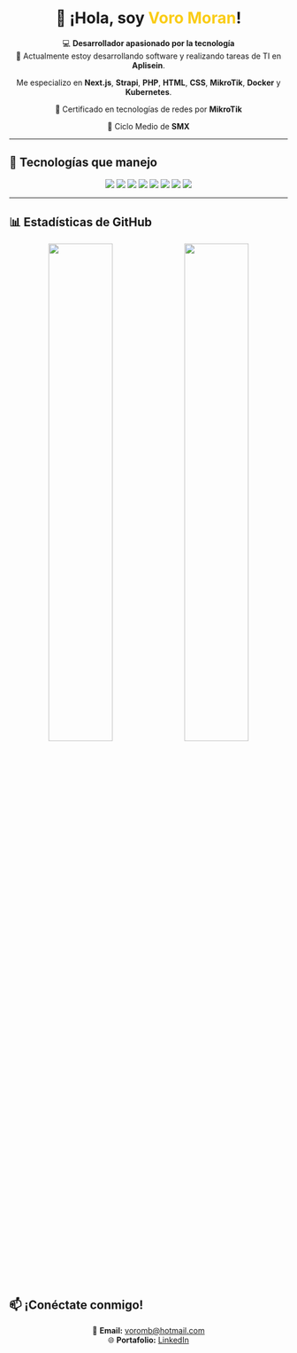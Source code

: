 <h1 align="center">👋 ¡Hola, soy <span style="color:#facc15">Voro Moran</span>!</h1>

<p align="center">
  💻 <strong>Desarrollador apasionado por la tecnología</strong><br/>
  🔭 Actualmente estoy desarrollando software y realizando tareas de TI en <strong>Aplisein</strong>.
</p>

<p align="center">
  Me especializo en <strong>Next.js</strong>, <strong>Strapi</strong>, <strong>PHP</strong>, <strong>HTML</strong>, <strong>CSS</strong>, <strong>MikroTik</strong>, <strong>Docker</strong> y <strong>Kubernetes</strong>.
</p>

<p align="center">
  📜 Certificado en tecnologías de redes por <strong>MikroTik</strong>
</p>
<p align="center">
  📜 Ciclo Medio de <strong>SMX</strong>
</p>

---

## 🚀 Tecnologías que manejo

<p align="center">
  <img src="https://img.shields.io/badge/Code-HTML-orange?style=for-the-badge"/>
  <img src="https://img.shields.io/badge/Style-CSS-blue?style=for-the-badge"/>
  <img src="https://img.shields.io/badge/Language-JavaScript-yellow?style=for-the-badge"/>
  <img src="https://img.shields.io/badge/Backend-PHP-purple?style=for-the-badge"/>
  <img src="https://img.shields.io/badge/Framework-Strapi-green?style=for-the-badge"/>
  <img src="https://img.shields.io/badge/DevOps-Docker-blue?style=for-the-badge"/>
  <img src="https://img.shields.io/badge/DevOps-Kubernetes-blueviolet?style=for-the-badge"/>
  <img src="https://img.shields.io/badge/Networking-MikroTik-red?style=for-the-badge"/>
</p>

---

## 📊 Estadísticas de GitHub

<p align="center">
  <img src="https://github-readme-stats.vercel.app/api?username=voromb&show_icons=true&theme=radical" width="48%"/>
  <img src="https://github-readme-stats.vercel.app/api/top-langs/?username=voromb&layout=compact&theme=radical" width="48%"/>
</p>



## 📫 ¡Conéctate conmigo!

<p align="center">
  📧 <strong>Email:</strong> <a href="mailto:voromb@hotmail.com">voromb@hotmail.com</a><br/>
  🌐 <strong>Portafolio:</strong> <a href="#">LinkedIn</a>
</p>
